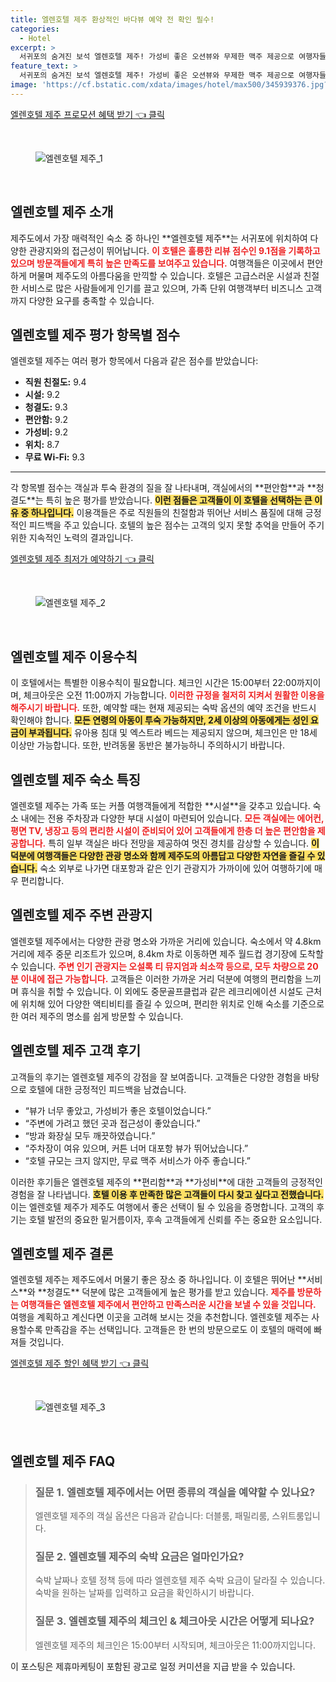 ```yaml
---
title: 엘렌호텔 제주 환상적인 바다뷰 예약 전 확인 필수!
categories:
  - Hotel
excerpt: >
  서귀포의 숨겨진 보석 엘렌호텔 제주! 가성비 좋은 오션뷰와 무제한 맥주 제공으로 여행자들을 사로잡습니다. 청결하고 현대적인 시설로 편안한 힐링을 경험하세요!
feature_text: >
  서귀포의 숨겨진 보석 엘렌호텔 제주! 가성비 좋은 오션뷰와 무제한 맥주 제공으로 여행자들을 사로잡습니다. 청결하고 현대적인 시설로 편안한 힐링을 경험하세요!
image: 'https://cf.bstatic.com/xdata/images/hotel/max500/345939376.jpg?k=13d40ab990c8f70b004cdfa84afccff64a1629b198a386b6d87d1dda84f97e31&o=&hp=1'
---
```


<p><a class="modoo-button" href="https://tinyurl.com/27ju22jl" rel="nofollow noopener">엘렌호텔 제주 프로모션 혜택 받기 👈 클릭</a></p><br/>
<figure class="image"><img alt="엘렌호텔 제주_1" src="https://cf.bstatic.com/xdata/images/hotel/max1024x768/345937322.jpg?k=ad8d33b71216310c1910a31bba983e3be38fae960aac3bbc378238a58336fb44&amp;o=&amp;hp=1"/></figure><br/>

<h2 id="엘렌호텔-제주-소개">엘렌호텔 제주 소개</h2>
<p>제주도에서 가장 매력적인 숙소 중 하나인 **엘렌호텔 제주**는 서귀포에 위치하여 다양한 관광지와의 접근성이 뛰어납니다. <b><span style="color: #ee2323;">이 호텔은 훌륭한 리뷰 점수인 9.1점을 기록하고 있으며 방문객들에게 특히 높은 만족도를 보여주고 있습니다.</span></b> 여행객들은 이곳에서 편안하게 머물며 제주도의 아름다움을 만끽할 수 있습니다. 호텔은 고급스러운 시설과 친절한 서비스로 많은 사람들에게 인기를 끌고 있으며, 가족 단위 여행객부터 비즈니스 고객까지 다양한 요구를 충족할 수 있습니다.</p>
<h2 id="엘렌호텔-제주-평가-항목별">엘렌호텔 제주 평가 항목별 점수</h2>
<p>엘렌호텔 제주는 여러 평가 항목에서 다음과 같은 점수를 받았습니다:</p>
<ul>
<li><b>직원 친절도:</b> 9.4</li>
<li><b>시설:</b> 9.2</li>
<li><b>청결도:</b> 9.3</li>
<li><b>편안함:</b> 9.2</li>
<li><b>가성비:</b> 9.2</li>
<li><b>위치:</b> 8.7</li>
<li><b>무료 Wi-Fi:</b> 9.3</li>
</ul>
<hr/>
<p>각 항목별 점수는 객실과 투숙 환경의 질을 잘 나타내며, 객실에서의 **편안함**과 **청결도**는 특히 높은 평가를 받았습니다. <b><span style="background-color: #ffe066;">이런 점들은 고객들이 이 호텔을 선택하는 큰 이유 중 하나입니다.</span></b> 이용객들은 주로 직원들의 친절함과 뛰어난 서비스 품질에 대해 긍정적인 피드백을 주고 있습니다. 호텔의 높은 점수는 고객의 잊지 못할 추억을 만들어 주기 위한 지속적인 노력의 결과입니다.</p>
<p><a class="modoo-button" href="https://tinyurl.com/27ju22jl" rel="nofollow noopener">엘렌호텔 제주 최저가 예약하기 👈 클릭</a></p><br/>
<figure class="image"><img alt="엘렌호텔 제주_2" src="https://cf.bstatic.com/xdata/images/hotel/max500/345939376.jpg?k=13d40ab990c8f70b004cdfa84afccff64a1629b198a386b6d87d1dda84f97e31&amp;o=&amp;hp=1"/></figure><br/>
<h2 id="엘렌호텔-제주-이용수칙">엘렌호텔 제주 이용수칙</h2>
<p>이 호텔에서는 특별한 이용수칙이 필요합니다. 체크인 시간은 15:00부터 22:00까지이며, 체크아웃은 오전 11:00까지 가능합니다. <b><span style="color: #ee2323;">이러한 규정을 철저히 지켜서 원활한 이용을 해주시기 바랍니다.</span></b> 또한, 예약할 때는 현재 제공되는 숙박 옵션의 예약 조건을 반드시 확인해야 합니다. <b><span style="background-color: #ffe066;">모든 연령의 아동이 투숙 가능하지만, 2세 이상의 아동에게는 성인 요금이 부과됩니다.</span></b> 유아용 침대 및 엑스트라 베드는 제공되지 않으며, 체크인은 만 18세 이상만 가능합니다. 또한, 반려동물 동반은 불가능하니 주의하시기 바랍니다.</p>
<h2 id="엘렌호텔-제주-숙소-특징">엘렌호텔 제주 숙소 특징</h2>
<p>엘렌호텔 제주는 가족 또는 커플 여행객들에게 적합한 **시설**을 갖추고 있습니다. 숙소 내에는 전용 주차장과 다양한 부대 시설이 마련되어 있습니다. <b><span style="color: #ee2323;">모든 객실에는 에어컨, 평면 TV, 냉장고 등의 편리한 시설이 준비되어 있어 고객들에게 한층 더 높은 편안함을 제공합니다.</span></b> 특히 일부 객실은 바다 전망을 제공하여 멋진 경치를 감상할 수 있습니다. <b><span style="background-color: #ffe066;">이 덕분에 여행객들은 다양한 관광 명소와 함께 제주도의 아름답고 다양한 자연을 즐길 수 있습니다.</span></b> 숙소 외부로 나가면 대포항과 같은 인기 관광지가 가까이에 있어 여행하기에 매우 편리합니다.</p>
<h2 id="엘렌호텔-제주-주변-관광지">엘렌호텔 제주 주변 관광지</h2>
<p>엘렌호텔 제주에서는 다양한 관광 명소와 가까운 거리에 있습니다. 숙소에서 약 4.8km 거리에 제주 중문 리조트가 있으며, 8.4km 차로 이동하면 제주 월드컵 경기장에 도착할 수 있습니다. <b><span style="color: #ee2323;">주변 인기 관광지는 오설록 티 뮤지엄과 쇠소깍 등으로, 모두 차량으로 20분 이내에 접근 가능합니다.</span></b> 고객들은 이러한 가까운 거리 덕분에 여행의 편리함을 느끼며 휴식을 취할 수 있습니다. 이 외에도 중문골프클럽과 같은 레크리에이션 시설도 근처에 위치해 있어 다양한 액티비티를 즐길 수 있으며, 편리한 위치로 인해 숙소를 기준으로 한 여러 제주의 명소를 쉽게 방문할 수 있습니다.</p>
<h2 id="엘렌호텔-제주-고객-후기">엘렌호텔 제주 고객 후기</h2>
<p>고객들의 후기는 엘렌호텔 제주의 강점을 잘 보여줍니다. 고객들은 다양한 경험을 바탕으로 호텔에 대한 긍정적인 피드백을 남겼습니다. <ul>
<li>“뷰가 너무 좋았고, 가성비가 좋은 호텔이었습니다.”</li>
<li>“주변에 가려고 했던 곳과 접근성이 좋았습니다.”</li>
<li>“방과 화장실 모두 깨끗하였습니다.”</li>
<li>“주차장이 여유 있으며, 커튼 너머 대포항 뷰가 뛰어났습니다.”</li>
<li>“호텔 규모는 크지 않지만, 무료 맥주 서비스가 아주 좋습니다.”</li>
</ul>
<p>이러한 후기들은 엘렌호텔 제주의 **편리함**과 **가성비**에 대한 고객들의 긍정적인 경험을 잘 나타냅니다. <b><span style="background-color: #ffe066;">호텔 이용 후 만족한 많은 고객들이 다시 찾고 싶다고 전했습니다.</span></b> 이는 엘렌호텔 제주가 제주도 여행에서 좋은 선택이 될 수 있음을 증명합니다. 고객의 후기는 호텔 발전의 중요한 밑거름이자, 후속 고객들에게 신뢰를 주는 중요한 요소입니다.</p>
<h2 id="엘렌호텔-제주-결론">엘렌호텔 제주 결론</h2>
<p>엘렌호텔 제주는 제주도에서 머물기 좋은 장소 중 하나입니다. 이 호텔은 뛰어난 **서비스**와 **청결도** 덕분에 많은 고객들에게 높은 평가를 받고 있습니다. <b><span style="color: #ee2323;">제주를 방문하는 여행객들은 엘렌호텔 제주에서 편안하고 만족스러운 시간을 보낼 수 있을 것입니다.</span></b> 여행을 계획하고 계신다면 이곳을 고려해 보시는 것을 추천합니다. 엘렌호텔 제주는 사용할수록 만족감을 주는 선택입니다. 고객들은 한 번의 방문으로도 이 호텔의 매력에 빠져들 것입니다.</p>

</p><p><a class="modoo-button" href="https://tinyurl.com/27ju22jl" rel="nofollow noopener">엘렌호텔 제주 할인 혜택 받기 👈 클릭</a></p><br>

<figure class="image"><img src="https://cf.bstatic.com/xdata/images/hotel/max500/345937363.jpg?k=7713e83394e5162b842dd98751aa864dc98ab221af89db6aa94fb102dc6cf5a7&o=&hp=1" alt="엘렌호텔 제주_3"></figure><br>
<h2 id="엘렌호텔 제주_FAQ">엘렌호텔 제주 FAQ</h2>
<div itemscope="" itemtype="https://schema.org/FAQPage"> 
<blockquote> 
<div itemscope="" itemprop="mainEntity" itemtype="https://schema.org/Question"> 
<h3 id="질문_1" itemprop="name">질문 1. 엘렌호텔 제주에서는 어떤 종류의 객실을 예약할 수 있나요?</h3> 
<div itemscope="" itemprop="acceptedAnswer" itemtype="https://schema.org/Answer"> 
<span itemprop="text"> 
<p>엘렌호텔 제주의 객실 옵션은 다음과 같습니다: 더블룸, 패밀리룸, 스위트룸입니다.</p> 
</span> 
</div> 
</div> 
<div itemscope="" itemprop="mainEntity" itemtype="https://schema.org/Question"> 
<h3 id="질문_2" itemprop="name">질문 2. 엘렌호텔 제주의 숙박 요금은 얼마인가요?</h3> 
<div itemscope="" itemprop="acceptedAnswer" itemtype="https://schema.org/Answer"> 
<span itemprop="text"> 
<p>숙박 날짜나 호텔 정책 등에 따라 엘렌호텔 제주 숙박 요금이 달라질 수 있습니다. 숙박을 원하는 날짜를 입력하고 요금을 확인하시기 바랍니다.</p> 
</span> 
</div> 
</div> 
<div itemscope="" itemprop="mainEntity" itemtype="https://schema.org/Question"> 
<h3 id="질문_3" itemprop="name">질문 3. 엘렌호텔 제주의 체크인 & 체크아웃 시간은 어떻게 되나요?</h3> 
<div itemscope="" itemprop="acceptedAnswer" itemtype="https://schema.org/Answer"> 
<span itemprop="text"> 
<p>엘렌호텔 제주의 체크인은 15:00부터 시작되며, 체크아웃은 11:00까지입니다.</p> 
</span> 
</div> 
</div> 
</blockquote> 
</div><p>이 포스팅은 제휴마케팅이 포함된 광고로 일정 커미션을 지급 받을 수 있습니다.</p>

